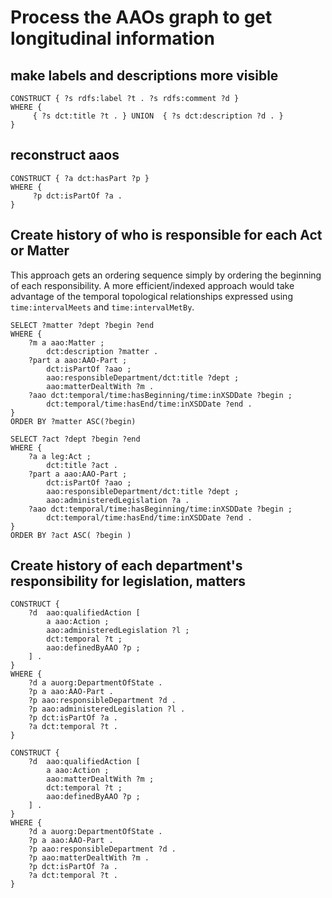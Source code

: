 # Process the AAOs graph to get longitudinal information

## make labels and descriptions more visible
```
CONSTRUCT { ?s rdfs:label ?t . ?s rdfs:comment ?d }
WHERE {
	 { ?s dct:title ?t . } UNION  { ?s dct:description ?d . }
}
```

## reconstruct aaos
```
CONSTRUCT { ?a dct:hasPart ?p }
WHERE {
	 ?p dct:isPartOf ?a .
}
```

## Create history of who is responsible for each Act or Matter
This approach gets an ordering sequence simply by ordering the beginning of each responsibility. 
A more efficient/indexed approach would take advantage of the temporal topological relationships expressed using `time:intervalMeets` and `time:intervalMetBy`. 

```
SELECT ?matter ?dept ?begin ?end
WHERE {
	?m a aao:Matter ;
		dct:description ?matter .
	?part a aao:AAO-Part ;
		dct:isPartOf ?aao ;
		aao:responsibleDepartment/dct:title ?dept ;
		aao:matterDealtWith ?m .
	?aao dct:temporal/time:hasBeginning/time:inXSDDate ?begin ;
		dct:temporal/time:hasEnd/time:inXSDDate ?end .
}
ORDER BY ?matter ASC(?begin)
```

```
SELECT ?act ?dept ?begin ?end
WHERE {
	?a a leg:Act ;
		dct:title ?act .
	?part a aao:AAO-Part ;
		dct:isPartOf ?aao ;
		aao:responsibleDepartment/dct:title ?dept ;
		aao:administeredLegislation ?a .
	?aao dct:temporal/time:hasBeginning/time:inXSDDate ?begin ;
		dct:temporal/time:hasEnd/time:inXSDDate ?end .
}
ORDER BY ?act ASC( ?begin )
```

## Create history of each department's responsibility for legislation, matters
```
CONSTRUCT {
	?d  aao:qualifiedAction [
		a aao:Action ;
		aao:administeredLegislation ?l ;
		dct:temporal ?t ;
		aao:definedByAAO ?p ;
	] .
}
WHERE {
	?d a auorg:DepartmentOfState .
	?p a aao:AAO-Part .
	?p aao:responsibleDepartment ?d .
	?p aao:administeredLegislation ?l .
	?p dct:isPartOf ?a .
	?a dct:temporal ?t .
}
```

```
CONSTRUCT {
	?d  aao:qualifiedAction [
		a aao:Action ;
		aao:matterDealtWith ?m ;
		dct:temporal ?t ;
		aao:definedByAAO ?p ;
	] .
}
WHERE {
	?d a auorg:DepartmentOfState .
	?p a aao:AAO-Part .
	?p aao:responsibleDepartment ?d .
	?p aao:matterDealtWith ?m .
	?p dct:isPartOf ?a .
	?a dct:temporal ?t .
}
```

